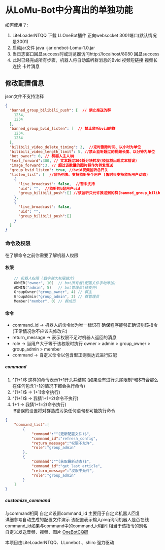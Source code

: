 # 从LoMu-Bot中分离出的单独功能

如何使用？:

1. LiteLoaderNTQQ 下载 LLOneBot插件 正向websocket 3001端口(默认情况是3001)
2. 启动jar文件 java -jar onebot-Lomu-1.0.jar
3. 当日志窗口回显success时或浏览器访问http://localhost/8080 回显success
4. 此时已经完成所有步骤，机器人将自动监听群消息的Bvid 视频短链接 视频长连接 卡片消息

## 修改配置信息
json文件不支持注释
````json
{
  "banned_group_bilibili_push": [  // 禁止推送的群
    1234,
    1234
  ],
  "banned_group_bvid_listen": [  // 禁止监听bvid的群
    1234,
    1234
  ],
  "bilibili_video_delete_timing": 3,  //定时删除时间、以小时为单位
  "bilibili_video_length_limit": 5, //禁止监听超过的视频长度、以分钟为单位
  "bot_owner": 0, // 机器人主人QQ
  "text_forward":300, // 文本超过300将分块转发(较低将出现文本错误)
  "image_forward":3, // 超过该数量的图片将作为转发发送
  "group_bvid_listen": true, //bvid视频监听总开关
  "listen_list": [  //监听列表、支持监听多个用户 (暂时只支持监听用户动态)
    {
      "live_broadcast": false,  //暂未支持
      "uid": "",  //监听的b站用户uid
      "group_bilibili_push":[] //该监听只允许推送到的群(banned_group_bilibili_push字段无法对其限制)
    },
    {  
      "live_broadcast": false,  
      "uid": "",
      "group_bilibili_push":[]
    }
  ]
}
````


### 命令及权限

在了解命令之前你需要了解机器人权限
#### 权限
````kotlin
    // 机器人权限 (数字越大权限越大) 
    OWNER("owner", 10)  // bot所有者(配置文件手动添加)
    ADMIN("admin", 5)   // bot管理员(待支持)
    GroupOwner("group_owner", 4) // 群主
    GroupAdmin("group_admin", 3) // 群管理员
    Member("member", 0) // 群成员
````
#### 命令
* command_id -> 机器人的命令id为唯一标识符 确保程序能够正确识别该指令(正常情况你不应该去修改它)    
* return_message -> 表示权限不足时机器人返回的消息
* role   -> 当用户大于等于该权限时执行 owner > admin > group_owner > group_admin > member
* command -> 自定义命令以包含型正则表达式进行匹配

##### command
1. ^(1+1)$  这样的命令表示1+1开头并结尾 (如果没有进行头尾限制^和\$符合那么在任何包含1+1的情况下都会执行命令)     
2. ^(1+1)$   ->  1+1(命令执行)      
3. ^(1+1)$   ->  我猜1+1=2(命令不执行)      
4. 1+1   ->  我猜1+1=2(命令执行)     
!!!错误的设置将对群造成污染任何语句都可能执行命令      
````json
{
	"command_list":[
		{
			"command":"^(更新配置文件)$", 
			"command_id":"refresh_config",
			"return_message":"权限不允许",
			"role":"group_admin"
		},
		{
			"command":"^(获取最新动态)$",
			"command_id":"get_last_article",
			"return_message":"权限不允许",
			"role":"group_admin"
		}
	]
}
````

##### customize_command
与command相同 自定义设置command_id 主要用于自定义机器人回复     
详细参考自动生成的配置文件演示 该配置表示输入ping询问机器人是否在线     
command_id如果与command中的command_id相同 相当于该指令的别名      
自定义发送音频、视频、图片 [OneBotCQ码](https://283375.github.io/onebot_v11_vitepress/message/segment.html#%E7%BA%AF%E6%96%87%E6%9C%AC)


本项目由LiteLoaderNTQQ、LLonebot 、shiro 强力驱动

